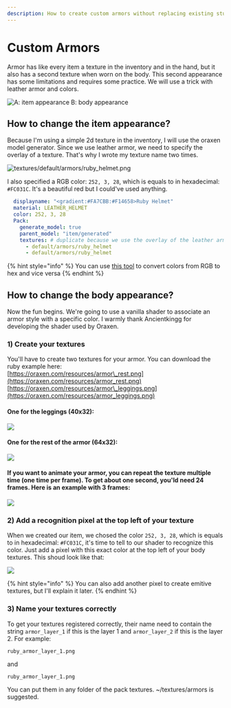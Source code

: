 ```yaml
---
description: How to create custom armors without replacing existing stuff?
---
```


# Custom Armors

Armor has like every item a texture in the inventory and in the hand, but it also has a second texture when worn on the body. This second appearance has some limitations and requires some practice. We will use a trick with leather armor and colors.

![A: item appearance    B: body appearance](../.gitbook/assets/stuff.png)

## How to change the item appearance?

Because I'm using a simple 2d texture in the inventory, I will use the oraxen model generator. Since we use leather armor, we need to specify the overlay of a texture. That's why I wrote my texture name two times.

![textures/default/armors/ruby\_helmet.png](../.gitbook/assets/helmet.png)

I also specified a RGB color: `252, 3, 28`, which is equals to in hexadecimal: `#FC031C`. It's a beautiful red but I could've used anything. 

```yaml
  displayname: "<gradient:#FA7CBB:#F14658>Ruby Helmet"
  material: LEATHER_HELMET
  color: 252, 3, 28
  Pack:
    generate_model: true
    parent_model: "item/generated"
    textures: # duplicate because we use the overlay of the leather armor
      - default/armors/ruby_helmet
      - default/armors/ruby_helmet
```

{% hint style="info" %}
You can use [this tool](https://www.rapidtables.com/convert/color/index.html) to convert colors from RGB to hex and vice versa
{% endhint %}

## How to change the body appearance?

Now the fun begins. We're going to use a vanilla shader to associate an armor style with a specific color. I warmly thank Ancientkingg for developing the shader used by Oraxen.

### 1\) Create your textures

You'll have to create two textures for your armor. You can download the ruby example here:  
[https://oraxen.com/resources/armor\_rest.png](https://oraxen.com/resources/armor_rest.png)  
[https://oraxen.com/resources/armor\_leggings.png](https://oraxen.com/resources/armor_leggings.png)

#### One for the leggings \(40x32\):

![](../.gitbook/assets/leggings.png)

#### **One for the rest of the armor \(64x32\):**

![](../.gitbook/assets/armor.png)

#### If you want to animate your armor, you can repeat the texture multiple time \(one time per frame\). To get about one second, you'ld need 24 frames. Here is an example with 3 frames:

![](../.gitbook/assets/animation.png)

### 2\) Add a recognition pixel at the top left of your texture

When we created our item, we chosed the color `252, 3, 28`, which is equals to in hexadecimal: `#FC031C`, it's time to tell to our shader to recognize this color. Just add a pixel with this exact color at the top left of your body textures. This shoud look like that: 

![](../.gitbook/assets/pixel.png)

{% hint style="info" %}
You can also add another pixel to create emitive textures, but I'll explain it later.
{% endhint %}

### 3\) Name your textures correctly

To get your textures registered correctly, their name need to contain the string  `armor_layer_1` if this is the layer 1 and `armor_layer_2` if this is the layer 2. For example:

`ruby_armor_layer_1.png`

and

`ruby_armor_layer_1.png`

You can put them in any folder of the pack textures. ~/textures/armors is suggested.



